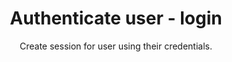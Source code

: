 ---
title: Authenticate user - login
id: authenticate-user
subtitle: Create session for user using their credentials.
videoId: "SjvL-hkn-UY"
---